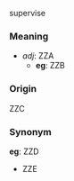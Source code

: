 supervise
### Meaning
+ _adj_: ZZA
    + __eg__: ZZB

### Origin

ZZC

### Synonym

__eg__: ZZD

+ ZZE


